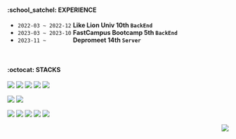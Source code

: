 <!-- ![header](https://capsule-render.vercel.app/api?type=soft&color=EFF8FB&section=header&text=Welcome%20To%20My%20Github%20Page%20👋🏻&fontSize=40&fontColor=ffffff&animation=twinkling) -->

<h4>:school_satchel: EXPERIENCE </h4>

- `2022-03 ~ 2022-12` **Like Lion Univ 10th  `BackEnd`**
- `2023-03 ~ 2023-10` **FastCampus Bootcamp 5th  `BackEnd`**
- `2023-11 ~        ` **Depromeet 14th  `Server`**


<br>

<h4>:octocat: STACKS</h4>
<p>
  <img src="https://img.shields.io/badge/Java-C70D2C?style=flat-square&logo=openjdk&logoColor=white">
  <img src="https://img.shields.io/badge/SpringBoot-6DB33F?style=flat-square&logo=springboot&logoColor=white">
  <img src="https://img.shields.io/badge/Spring Data JPA-6DB33F?style=flat-square&logo=spring&logoColor=white">
  <img src="https://img.shields.io/badge/QueryDSL-004088?style=flat-square&logo=querydsl&logoColor=white">
  <img src="https://img.shields.io/badge/MySQL-4479A1?style=flat-square&logo=mysql&logoColor=white">
</p>

<p>
  <img src="https://img.shields.io/badge/github-181717?style=flat-square&logo=github&logoColor=white">
  <img src="https://img.shields.io/badge/Amazon AWS-41454A?style=flat-square&logo=amazonaws&logoColor=white">
</p>

<p>
  <img src="https://img.shields.io/badge/NestJs-E0234E?style=flat-square&logo=nestjs&logoColor=white">
  <img src="https://img.shields.io/badge/Typescript-3178C6?style=flat-square&logo=typescript&logoColor=white">
  <img src="https://img.shields.io/badge/Postgresql-4169E1?style=flat-square&logo=postgresql&logoColor=white">
  <img src="https://img.shields.io/badge/Firebase-FFCA28?style=flat-square&logo=firebase&logoColor=white">
  <img src="https://img.shields.io/badge/Visual Studio Code-007ACC?style=flat-square&logo=Visual Studio Code&logoColor=white">
</p>

<!-- ![footer](https://capsule-render.vercel.app/api?type=soft&color=003458&section=header&fontColor=ffffff&animation=twinkling) -->

<img src="https://hits.seeyoufarm.com/api/count/incr/badge.svg?url=https%3A%2F%2Fgithub.com%2Fkhsrla9806&count_bg=%23858585&title_bg=%233B3939&icon=bilibili.svg&icon_color=%23FFFFFF&title=HITS&edge_flat-square=false)](https://hits.seeyoufarm.com" align="right" />
